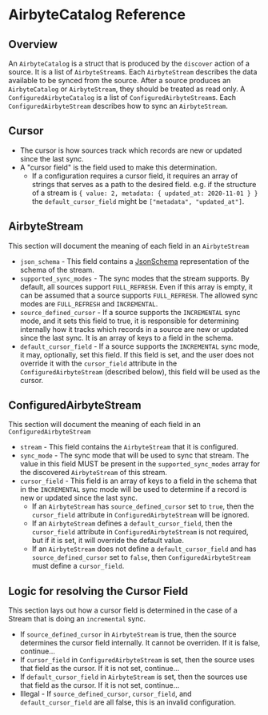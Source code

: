 # AirbyteCatalog Reference

## Overview

An `AirbyteCatalog` is a struct that is produced by the `discover` action of a source. It is a list of `AirbyteStream`s. Each `AirbyteStream` describes the data available to be synced from the source. After a source produces an `AirbyteCatalog` or `AirbyteStream`, they should be treated as read only. A `ConfiguredAirbyteCatalog` is a list of `ConfiguredAirbyteStream`s. Each `ConfiguredAirbyteStream` describes how to sync an `AirbyteStream`.

## Cursor

* The cursor is how sources track which records are new or updated since the last sync. 
* A "cursor field" is the field used to make this determination.
  * If a configuration requires a cursor field, it requires an array of strings that serves as a path to the desired field. e.g. if the structure of a stream is `{ value: 2, metadata: { updated_at: 2020-11-01 } }` the `default_cursor_field` might be `["metadata", "updated_at"]`.

## AirbyteStream

This section will document the meaning of each field in an `AirbyteStream`

* `json_schema` - This field contains a [JsonSchema](https://json-schema.org/understanding-json-schema) representation of the schema of the stream.
* `supported_sync_modes` - The sync modes that the stream supports. By default, all sources support `FULL_REFRESH`. Even if this array is empty, it can be assumed that a source supports `FULL_REFRESH`. The allowed sync modes are `FULL_REFRESH` and `INCREMENTAL`.
* `source_defined_cursor` - If a source supports the `INCREMENTAL` sync mode, and it sets this field to true, it is responsible for determining internally how it tracks which records in a source are new or updated since the last sync. It is an array of keys to a field in the schema.
* `default_cursor_field` - If a source supports the `INCREMENTAL` sync mode, it may, optionally, set this field. If this field is set, and the user does not override it with the `cursor_field` attribute in the `ConfiguredAirbyteStream` \(described below\), this field will be used as the cursor. 

## ConfiguredAirbyteStream

This section will document the meaning of each field in an `ConfiguredAirbyteStream`

* `stream` - This field contains the `AirbyteStream` that it is configured.
* `sync_mode` - The sync mode that will be used to sync that stream. The value in this field MUST be present in the `supported_sync_modes` array for the discovered `AirbyteStream` of this stream.
* `cursor_field` - This field is an array of keys to a field in the schema that in the `INCREMENTAL` sync mode will be used to determine if a record is new or updated since the last sync.
  * If an `AirbyteStream` has `source_defined_cursor` set to `true`, then the `cursor_field` attribute in `ConfiguredAirbyteStream` will be ignored.
  * If an `AirbyteStream` defines a `default_cursor_field`, then the `cursor_field` attribute in `ConfiguredAirbyteStream` is not required, but if it is set, it will override the default value.
  * If an `AirbyteStream` does not define a `default_cursor_field` and has `source_defined_cursor` set to `false`, then `ConfiguredAirbyteStream` must define a `cursor_field`.

## Logic for resolving the Cursor Field

This section lays out how a cursor field is determined in the case of a Stream that is doing an `incremental` sync.

* If `source_defined_cursor` in `AirbyteStream` is true, then the source determines the cursor field internally. It cannot be overriden. If it is false, continue...
* If `cursor_field` in `ConfiguredAirbyteStream` is set, then the source uses that field as the cursor. If it is not set, continue...
* If `default_cursor_field` in `AirbyteStream` is set, then the sources use that field as the cursor. If it is not set, continue...
* Illegal - If `source_defined_cursor`, `cursor_field`, and `default_cursor_field` are all false, this is an invalid configuration.

